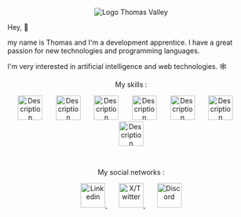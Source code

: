 
<p align="center"><img src="https://github.com/PepitoSir/pepitosir/assets/103250483/de3d82e0-1a5b-4500-a602-1bc5aed5f98e" alt="Logo Thomas Valley"></p>


Hey, 👋

my name is Thomas and I'm a development apprentice. I have a great passion for new technologies and programming languages.

I'm very interested in artificial intelligence and web technologies. 🕸
&nbsp;
	&nbsp;
	&nbsp;
<p align="center"> My skills :</p>
<p align="center">
  <img src="https://github.com/PepitoSir/pepitosir/assets/103250483/07d44f2b-4cae-496e-8422-9689887331d7" alt="Description Image 1" width="50">
	&nbsp;
	&nbsp;
	&nbsp;
  <img src="https://github.com/PepitoSir/pepitosir/assets/103250483/33e02bfc-db81-406b-9706-2065d78b4877" alt="Description Image 2" width="50">
	&nbsp;
	&nbsp;
	&nbsp;
  <img src="https://github.com/PepitoSir/pepitosir/assets/103250483/4d5d81d8-5d7a-4f7e-8b25-71cc8f46d6a3" alt="Description Image 3" width="50">
	&nbsp;
	&nbsp;
	&nbsp;
  <img src="https://github.com/PepitoSir/pepitosir/assets/103250483/6533aded-d04b-4011-9f47-c0f0b12b5e53" alt="Description Image 3" width="50">
	&nbsp;
	&nbsp;
	&nbsp;
<img src="https://github.com/PepitoSir/pepitosir/assets/103250483/940c64a2-e869-4738-8874-a6a82ed4a30b" alt="Description Image 3" width="50">
	&nbsp;
	&nbsp;
	&nbsp;
<img src="https://github.com/PepitoSir/pepitosir/assets/103250483/ce04a44f-b778-4dde-b370-9888aefe09e3" alt="Description Image 3" width="50">
	&nbsp;
	&nbsp;
	&nbsp;
<img src="https://github.com/PepitoSir/pepitosir/assets/103250483/326c7194-7f73-4062-bb63-3a6c3f953b19" alt="Description Image 3" width="50">
</p>
&nbsp;
	&nbsp;
	&nbsp;
<p align="center">My social networks :</p>

<p align="center">
  <a href="https://www.linkedin.com/in/thomas-burkhalter-71645a2b0/">
    <img src="https://github.com/PepitoSir/pepitosir/assets/103250483/6eb838db-57d8-458a-99ed-eb9ec3147b12" alt="Linkedin" width="50">
  </a>
&nbsp;
&nbsp;
&nbsp;
  <a href="https://twitter.com/PepitoSir_">
    <img src="https://github.com/PepitoSir/pepitosir/assets/103250483/6038e312-bf1b-4027-a9eb-a5727febdd91" alt="X/Twitter" width="50">
  </a>
&nbsp;
&nbsp;
&nbsp;
  <a href="650734458147831851">
    <img src="https://github.com/PepitoSir/pepitosir/assets/103250483/d2a02c97-7243-46c6-b014-36858edb5a29" alt="Discord" width="50">
  </a>
</p>


